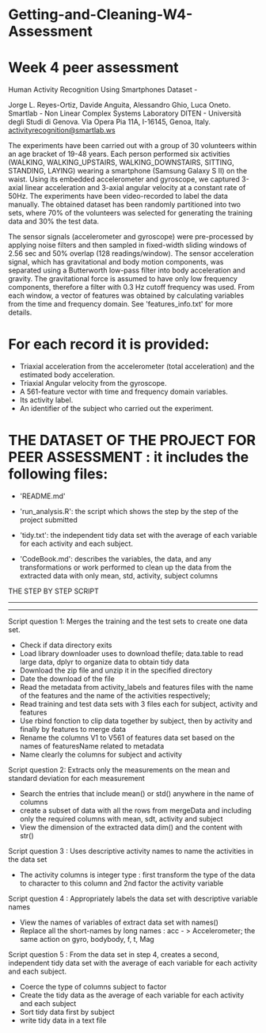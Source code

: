 # Getting-and-Cleaning-W4-Assessment
Week 4 peer assessment
==================================================================
Human Activity Recognition Using Smartphones Dataset - 

Jorge L. Reyes-Ortiz, Davide Anguita, Alessandro Ghio, Luca Oneto.
Smartlab - Non Linear Complex Systems Laboratory
DITEN - Università degli Studi di Genova.
Via Opera Pia 11A, I-16145, Genoa, Italy.
activityrecognition@smartlab.ws

The experiments have been carried out with a group of 30 volunteers within an age bracket of 19-48 years. Each person performed six activities (WALKING, WALKING_UPSTAIRS, WALKING_DOWNSTAIRS, SITTING, STANDING, LAYING) wearing a smartphone (Samsung Galaxy S II) on the waist. Using its embedded accelerometer and gyroscope, we captured 3-axial linear acceleration and 3-axial angular velocity at a constant rate of 50Hz. The experiments have been video-recorded to label the data manually. The obtained dataset has been randomly partitioned into two sets, where 70% of the volunteers was selected for generating the training data and 30% the test data. 

The sensor signals (accelerometer and gyroscope) were pre-processed by applying noise filters and then sampled in fixed-width sliding windows of 2.56 sec and 50% overlap (128 readings/window). The sensor acceleration signal, which has gravitational and body motion components, was separated using a Butterworth low-pass filter into body acceleration and gravity. The gravitational force is assumed to have only low frequency components, therefore a filter with 0.3 Hz cutoff frequency was used. From each window, a vector of features was obtained by calculating variables from the time and frequency domain. See 'features_info.txt' for more details. 

For each record it is provided:
======================================

- Triaxial acceleration from the accelerometer (total acceleration) and the estimated body acceleration.
- Triaxial Angular velocity from the gyroscope. 
- A 561-feature vector with time and frequency domain variables. 
- Its activity label. 
- An identifier of the subject who carried out the experiment.


THE DATASET OF THE PROJECT FOR PEER ASSESSMENT : it includes the following files:
=============================================================================

- 'README.md'

- 'run_analysis.R': the script which shows the step by the step of the project submitted

- 'tidy.txt': the independent tidy data set with the average of each variable for each activity and each subject.

- 'CodeBook.md': describes the variables, the data, and any transformations or work performed to clean up the data from the extracted data with only mean, std, activity, subject columns


THE STEP BY STEP SCRIPT
***************************
***************************

Script question 1: Merges the training and the test sets to create one data set.
- Check if data directory exits
- Load library downloader uses to download thefile; data.table to read large data, dplyr to organize data to obtain tidy data
- Download the zip file and unzip it in the specified directory
- Date the download of the file
-  Read the metadata from activity_labels and features files with the name of the features and the name of the activities respectively; 
- Read training and test data sets with 3 files each for subject, activity and features
- Use rbind fonction to clip data together by subject, then by activity and finally by features to merge data
- Rename the columns V1 to V561 of features data set based on the names of featuresName related to metadata
- Name clearly the columns for subject and activity 

Script question 2: Extracts only the measurements on the mean and standard deviation for each measurement
- Search the entries that include mean() or std() anywhere in the name of columns
- create a subset of data with all the rows from mergeData and including only the required columns with mean, sdt, activity and subject
- View the dimension of the extracted data dim() and the content with str()

Script question 3 : Uses descriptive activity names to name the activities in the data set
- The activity columns is integer type :  first transform the type of the data to character to this column and 2nd factor the activity variable

Script question 4 : Appropriately labels the data set with descriptive variable names
- View the names of variables of extract data set with names()
- Replace all the short-names by long names : acc - > Accelerometer; the same action on gyro, bodybody, f, t, Mag

Script question 5 : From the data set in step 4, creates a second, independent tidy data set with the average of each variable for each activity and each subject.
- Coerce the type of columns subject to factor
- Create the tidy data as the average of each variable for each activity and each subject
- Sort tidy data first by subject
- write tidy data in a text file

